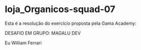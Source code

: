 # loja_Organicos-squad-07

Esta é a resolução do exercícío proposta pela Gama Academy:

DESAFIO EM GRUPO: MAGALU DEV

Eu William Ferrari